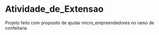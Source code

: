 # Atividade_de_Extensao
Projeto feito com proposito de ajudar micro_empreendedores no ramo de confeitaria
